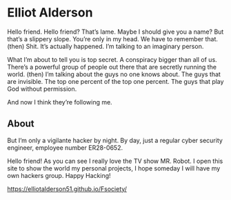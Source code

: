 # Elliot Alderson

<body>
<div class="hello_friend">

Hello friend. Hello friend? That’s lame. Maybe I should give you a name? But that’s a slippery slope. You’re only in my head. We have to remember that. (then) Shit. It’s actually happened. I’m talking to an imaginary person.

What I’m about to tell you is top secret. A conspiracy bigger than all of us. There’s a powerful group of people out there that are secretly running the world. (then) I’m talking about the guys no one knows about. The guys that are invisible. The top one percent of the top one percent. The guys that play God without permission.

And now I think they’re following me.

</div>

## About

<div class="hello_friend">

<p>But I’m only a vigilante hacker by night. By day, just a regular cyber security engineer, employee number ER28-0652.</p>

</div>

<div class="about">

Hello friend! As you can see I really love the TV show MR. Robot. I open this site to show the world my personal projects, I hope someday I will have my own hackers group. Happy Hacking!

<div class="hello_friend">

https://elliotalderson51.github.io/Fsociety/

</div>

</div>

<body>

